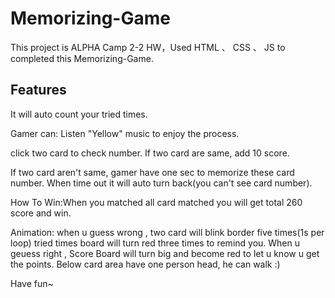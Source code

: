 # Memorizing-Game

This project is ALPHA Camp 2-2 HW，Used HTML 、 CSS 、 JS to completed this Memorizing-Game.

## Features

It will auto count your tried times.

Gamer can: 
Listen "Yellow" music to enjoy the process. 

click two card to check number. If two card are same, add 10 score. 

If two card aren't same, gamer have one sec to memorize these card number. When time out it will auto turn back(you can't see card number).

How To Win:When you matched  all card matched you will get total 260 score and win.

Animation: when u guess wrong , two card will blink border five times(1s per loop)
tried times board will turn red three times to remind you.
When u geuess right , Score Board will turn big and become red to let u know u get the points.
Below card area have one person head, he can walk :)

Have fun~
